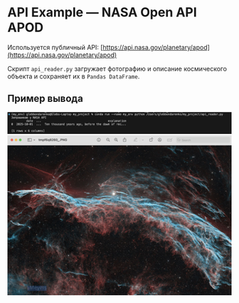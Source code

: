# API Example — NASA Open API APOD

Используется публичный API: [https://api.nasa.gov/planetary/apod](https://api.nasa.gov/planetary/apod)

Скрипт `api_reader.py` загружает фотографию и описание космического объекта и сохраняет их в `Pandas DataFrame`.

## Пример вывода

![screenshot](screenshot_1.png)
![screenshot](screenshot_2.png)
